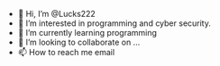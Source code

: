 - 👋 Hi, I’m @Lucks222
- 👀 I’m interested in programming and cyber security.
- 🌱 I’m currently learning programming 
- 💞️ I’m looking to collaborate on ...
- 📫 How to reach me email

<!---
Lucks222/Lucks222 is a ✨ special ✨ repository because its `README.md` (this file) appears on your GitHub profile.
You can click the Preview link to take a look at your changes.
--->
